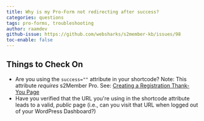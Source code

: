 ```yaml
---
title: Why is my Pro-Form not redirecting after success?
categories: questions
tags: pro-forms, troubleshooting
author: raamdev
github-issue: https://github.com/websharks/s2member-kb/issues/98
toc-enable: false
---
```


## Things to Check On

- Are you using the `success=""` attribute in your shortcode? Note: This attribute _requires_ s2Member Pro. See: [Creating a Registration Thank-You Page](https://github.com/websharks/s2member-kb/issues/143)
- Have you verified that the URL you're using in the shortcode attribute leads to a valid, _public_ page (i.e., can you visit that URL when logged out of your WordPress Dashboard?)